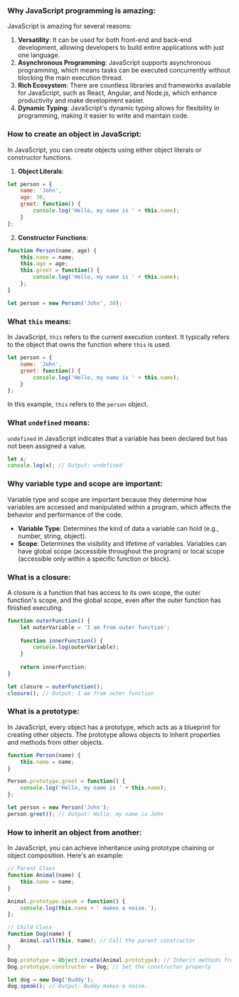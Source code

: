### Why JavaScript programming is amazing:
JavaScript is amazing for several reasons:

1. **Versatility**: It can be used for both front-end and back-end development, allowing developers to build entire applications with just one language.
2. **Asynchronous Programming**: JavaScript supports asynchronous programming, which means tasks can be executed concurrently without blocking the main execution thread.
3. **Rich Ecosystem**: There are countless libraries and frameworks available for JavaScript, such as React, Angular, and Node.js, which enhance productivity and make development easier.
4. **Dynamic Typing**: JavaScript's dynamic typing allows for flexibility in programming, making it easier to write and maintain code.

### How to create an object in JavaScript:
In JavaScript, you can create objects using either object literals or constructor functions.

1. **Object Literals**:
```javascript
let person = {
    name: 'John',
    age: 30,
    greet: function() {
        console.log('Hello, my name is ' + this.name);
    }
};
```

2. **Constructor Functions**:
```javascript
function Person(name, age) {
    this.name = name;
    this.age = age;
    this.greet = function() {
        console.log('Hello, my name is ' + this.name);
    };
}

let person = new Person('John', 30);
```

### What `this` means:
In JavaScript, `this` refers to the current execution context. It typically refers to the object that owns the function where `this` is used.

```javascript
let person = {
    name: 'John',
    greet: function() {
        console.log('Hello, my name is ' + this.name);
    }
};
```

In this example, `this` refers to the `person` object.

### What `undefined` means:
`undefined` in JavaScript indicates that a variable has been declared but has not been assigned a value.

```javascript
let x;
console.log(x); // Output: undefined
```

### Why variable type and scope are important:
Variable type and scope are important because they determine how variables are accessed and manipulated within a program, which affects the behavior and performance of the code.

- **Variable Type**: Determines the kind of data a variable can hold (e.g., number, string, object).
- **Scope**: Determines the visibility and lifetime of variables. Variables can have global scope (accessible throughout the program) or local scope (accessible only within a specific function or block).

### What is a closure:
A closure is a function that has access to its own scope, the outer function's scope, and the global scope, even after the outer function has finished executing.

```javascript
function outerFunction() {
    let outerVariable = 'I am from outer function';
    
    function innerFunction() {
        console.log(outerVariable);
    }
    
    return innerFunction;
}

let closure = outerFunction();
closure(); // Output: I am from outer function
```

### What is a prototype:
In JavaScript, every object has a prototype, which acts as a blueprint for creating other objects. The prototype allows objects to inherit properties and methods from other objects.

```javascript
function Person(name) {
    this.name = name;
}

Person.prototype.greet = function() {
    console.log('Hello, my name is ' + this.name);
};

let person = new Person('John');
person.greet(); // Output: Hello, my name is John
```

### How to inherit an object from another:
In JavaScript, you can achieve inheritance using prototype chaining or object composition. Here's an example:

```javascript
// Parent Class
function Animal(name) {
    this.name = name;
}

Animal.prototype.speak = function() {
    console.log(this.name + ' makes a noise.');
};

// Child Class
function Dog(name) {
    Animal.call(this, name); // Call the parent constructor
}

Dog.prototype = Object.create(Animal.prototype); // Inherit methods from Animal
Dog.prototype.constructor = Dog; // Set the constructor properly

let dog = new Dog('Buddy');
dog.speak(); // Output: Buddy makes a noise.
```